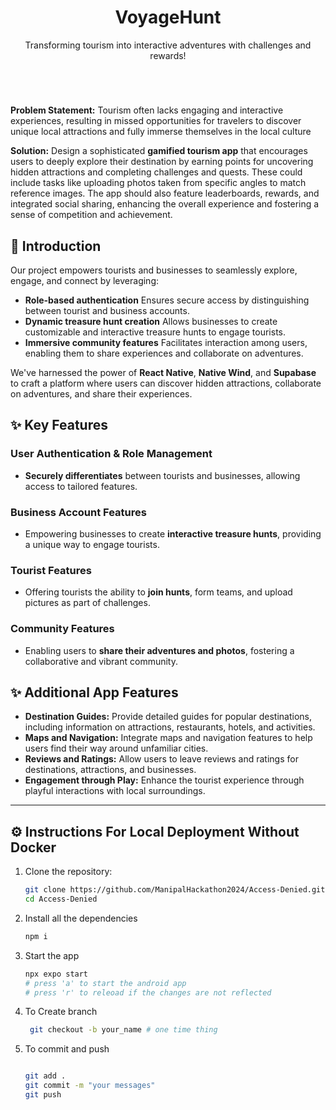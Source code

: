 <div align="center">

<h1 align="center">VoyageHunt</h1>

  <p align="center">
    Transforming tourism into interactive adventures with challenges and rewards!
  </p>
</div>

<br>

# 

**Problem Statement:** Tourism often lacks engaging and interactive experiences, resulting in missed opportunities for travelers to discover unique local attractions and fully immerse themselves in the local culture

**Solution:** Design a sophisticated **gamified tourism app** that encourages users to deeply explore their destination by earning points for uncovering hidden attractions and completing challenges and quests. These could include tasks like uploading photos taken from specific angles to match reference images. The app should also feature leaderboards, rewards, and integrated social sharing, enhancing the overall experience and fostering a sense of competition and achievement.

## 📜 Introduction

Our project empowers tourists and businesses to seamlessly explore, engage, and connect by leveraging:

- **Role-based authentication**  Ensures secure access by distinguishing between tourist and business accounts.
- **Dynamic treasure hunt creation** Allows businesses to create customizable and interactive treasure hunts to engage tourists.
- **Immersive community features**  Facilitates interaction among users, enabling them to share experiences and collaborate on adventures. 

We've harnessed the power of **React Native**, **Native Wind**, and **Supabase** to craft a platform where users can discover hidden attractions, collaborate on adventures, and share their experiences.

## ✨ Key Features

### User Authentication & Role Management
- **Securely differentiates** between tourists and businesses, allowing access to tailored features.

### Business Account Features
- Empowering businesses to create **interactive treasure hunts**, providing a unique way to engage tourists.

### Tourist Features
- Offering tourists the ability to **join hunts**, form teams, and upload pictures as part of challenges.

### Community Features
- Enabling users to **share their adventures and photos**, fostering a collaborative and vibrant community.

## ✨ Additional App Features

- **Destination Guides:** Provide detailed guides for popular destinations, including information on attractions, restaurants, hotels, and activities.
- **Maps and Navigation:** Integrate maps and navigation features to help users find their way around unfamiliar cities.
- **Reviews and Ratings:** Allow users to leave reviews and ratings for destinations, attractions, and businesses.
- **Engagement through Play:** Enhance the tourist experience through playful interactions with local surroundings.

---

## ⚙️ Instructions For Local Deployment Without Docker

1. Clone the repository:

    ```bash
    git clone https://github.com/ManipalHackathon2024/Access-Denied.git
    cd Access-Denied
    ```

2. Install all the dependencies

    ```bash
    npm i
    ```

3. Start the app

    ```bash
    npx expo start
    # press 'a' to start the android app
    # press 'r' to releoad if the changes are not reflected
    ```
4. To Create branch
   ```bash
    git checkout -b your_name # one time thing
    ```
5. To commit and push
    ```bash
    
    git add .
    git commit -m "your messages"
    git push
    ```



